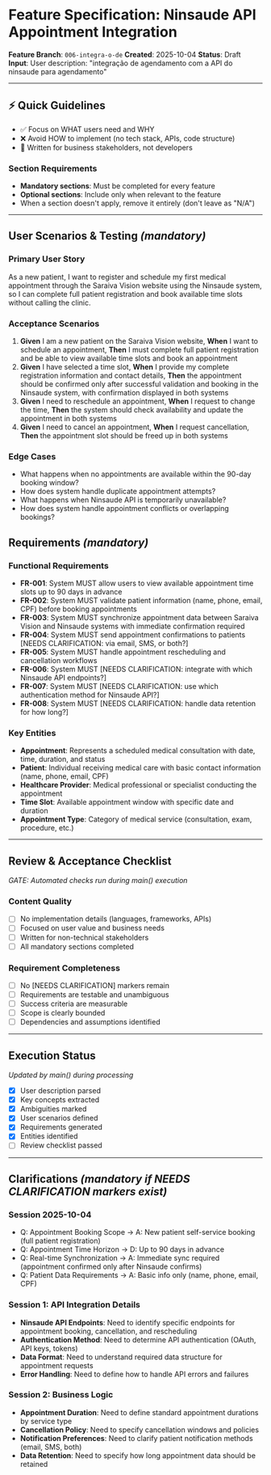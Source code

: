 # Feature Specification: Ninsaude API Appointment Integration

**Feature Branch**: `006-integra-o-de`
**Created**: 2025-10-04
**Status**: Draft
**Input**: User description: "integração de agendamento com a API do ninsaude para agendamento"

---

## ⚡ Quick Guidelines
- ✅ Focus on WHAT users need and WHY
- ❌ Avoid HOW to implement (no tech stack, APIs, code structure)
- 👥 Written for business stakeholders, not developers

### Section Requirements
- **Mandatory sections**: Must be completed for every feature
- **Optional sections**: Include only when relevant to the feature
- When a section doesn't apply, remove it entirely (don't leave as "N/A")

---

## User Scenarios & Testing *(mandatory)*

### Primary User Story
As a new patient, I want to register and schedule my first medical appointment through the Saraiva Vision website using the Ninsaude system, so I can complete full patient registration and book available time slots without calling the clinic.

### Acceptance Scenarios
1. **Given** I am a new patient on the Saraiva Vision website, **When** I want to schedule an appointment, **Then** I must complete full patient registration and be able to view available time slots and book an appointment
2. **Given** I have selected a time slot, **When** I provide my complete registration information and contact details, **Then** the appointment should be confirmed only after successful validation and booking in the Ninsaude system, with confirmation displayed in both systems
3. **Given** I need to reschedule an appointment, **When** I request to change the time, **Then** the system should check availability and update the appointment in both systems
4. **Given** I need to cancel an appointment, **When** I request cancellation, **Then** the appointment slot should be freed up in both systems

### Edge Cases
- What happens when no appointments are available within the 90-day booking window?
- How does system handle duplicate appointment attempts?
- What happens when Ninsaude API is temporarily unavailable?
- How does system handle appointment conflicts or overlapping bookings?

## Requirements *(mandatory)*

### Functional Requirements
- **FR-001**: System MUST allow users to view available appointment time slots up to 90 days in advance
- **FR-002**: System MUST validate patient information (name, phone, email, CPF) before booking appointments
- **FR-003**: System MUST synchronize appointment data between Saraiva Vision and Ninsaude systems with immediate confirmation required
- **FR-004**: System MUST send appointment confirmations to patients [NEEDS CLARIFICATION: via email, SMS, or both?]
- **FR-005**: System MUST handle appointment rescheduling and cancellation workflows
- **FR-006**: System MUST [NEEDS CLARIFICATION: integrate with which Ninsaude API endpoints?]
- **FR-007**: System MUST [NEEDS CLARIFICATION: use which authentication method for Ninsaude API?]
- **FR-008**: System MUST [NEEDS CLARIFICATION: handle data retention for how long?]

### Key Entities
- **Appointment**: Represents a scheduled medical consultation with date, time, duration, and status
- **Patient**: Individual receiving medical care with basic contact information (name, phone, email, CPF)
- **Healthcare Provider**: Medical professional or specialist conducting the appointment
- **Time Slot**: Available appointment window with specific date and duration
- **Appointment Type**: Category of medical service (consultation, exam, procedure, etc.)

---

## Review & Acceptance Checklist
*GATE: Automated checks run during main() execution*

### Content Quality
- [ ] No implementation details (languages, frameworks, APIs)
- [ ] Focused on user value and business needs
- [ ] Written for non-technical stakeholders
- [ ] All mandatory sections completed

### Requirement Completeness
- [ ] No [NEEDS CLARIFICATION] markers remain
- [ ] Requirements are testable and unambiguous
- [ ] Success criteria are measurable
- [ ] Scope is clearly bounded
- [ ] Dependencies and assumptions identified

---

## Execution Status
*Updated by main() during processing*

- [x] User description parsed
- [x] Key concepts extracted
- [x] Ambiguities marked
- [x] User scenarios defined
- [x] Requirements generated
- [x] Entities identified
- [ ] Review checklist passed

---

## Clarifications *(mandatory if NEEDS CLARIFICATION markers exist)*

### Session 2025-10-04
- Q: Appointment Booking Scope → A: New patient self-service booking (full patient registration)
- Q: Appointment Time Horizon → D: Up to 90 days in advance
- Q: Real-time Synchronization → A: Immediate sync required (appointment confirmed only after Ninsaude confirms)
- Q: Patient Data Requirements → A: Basic info only (name, phone, email, CPF)

### Session 1: API Integration Details
- **Ninsaude API Endpoints**: Need to identify specific endpoints for appointment booking, cancellation, and rescheduling
- **Authentication Method**: Need to determine API authentication (OAuth, API keys, tokens)
- **Data Format**: Need to understand required data structure for appointment requests
- **Error Handling**: Need to define how to handle API errors and failures

### Session 2: Business Logic
- **Appointment Duration**: Need to define standard appointment durations by service type
- **Cancellation Policy**: Need to specify cancellation windows and policies
- **Notification Preferences**: Need to clarify patient notification methods (email, SMS, both)
- **Data Retention**: Need to specify how long appointment data should be retained